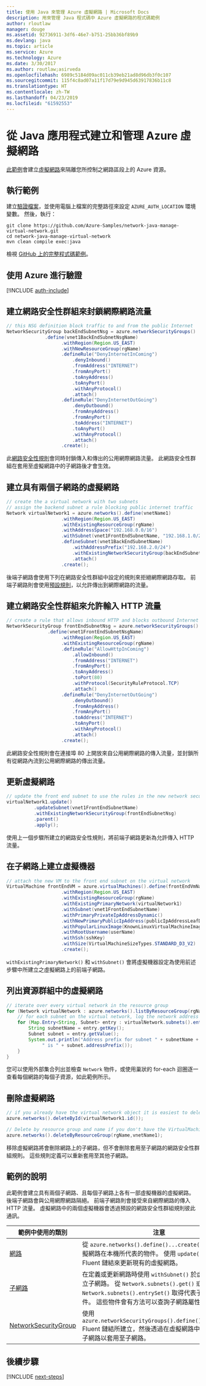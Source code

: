 ```yaml
---
title: 使用 Java 來管理 Azure 虛擬網路 | Microsoft Docs
description: 用來管理 Java 程式碼中 Azure 虛擬網路的程式碼範例
author: rloutlaw
manager: douge
ms.assetid: 92736911-3df6-46e7-b751-25bb36bf89b9
ms.devlang: java
ms.topic: article
ms.service: Azure
ms.technology: Azure
ms.date: 3/30/2017
ms.author: routlaw;asirveda
ms.openlocfilehash: 6989c5184d09ac011cb39eb21ad8d96db3f0c107
ms.sourcegitcommit: 115f4c8ad07a11f17d79e9d945d63917836b11c8
ms.translationtype: HT
ms.contentlocale: zh-TW
ms.lasthandoff: 04/23/2019
ms.locfileid: "61592553"
---
```

# <a name="create-and-manage-azure-virtual-networks-from-your-java-apps"></a>從 Java 應用程式建立和管理 Azure 虛擬網路

[此範例](https://github.com/Azure-Samples/network-java-manage-virtual-network)會建立[虛擬網路](https://docs.microsoft.com/azure/virtual-network/virtual-networks-overview)來隔離您所控制之網路區段上的 Azure 資源。

## <a name="run-the-sample"></a>執行範例

建立[驗證檔案](https://github.com/Azure/azure-sdk-for-java/blob/master/AUTH.md)，並使用電腦上檔案的完整路徑來設定 `AZURE_AUTH_LOCATION` 環境變數。 然後，執行：

```
git clone https://github.com/Azure-Samples/network-java-manage-virtual-network.git
cd network-java-manage-virtual-network
mvn clean compile exec:java
```

檢視 [GitHub 上的完整程式碼範例](https://github.com/Azure-Samples/network-java-manage-virtual-network/blob/master/src/main/java/com/microsoft/azure/management/network/samples/ManageVirtualNetwork.java)。

## <a name="authenticate-with-azure"></a>使用 Azure 進行驗證

[!INCLUDE [auth-include](includes/java-auth-include.md)]

## <a name="create-a-network-security-group-to-block-internet-traffic"></a>建立網路安全性群組來封鎖網際網路流量

```java
// this NSG definition block traffic to and from the public Internet
NetworkSecurityGroup backEndSubnetNsg = azure.networkSecurityGroups()
              .define(vnet1BackEndSubnetNsgName)
                    .withRegion(Region.US_EAST)
                    .withNewResourceGroup(rgName)
                    .defineRule("DenyInternetInComing")
                        .denyInbound()
                        .fromAddress("INTERNET")
                        .fromAnyPort()
                        .toAnyAddress()
                        .toAnyPort()
                        .withAnyProtocol()
                        .attach()
                    .defineRule("DenyInternetOutGoing")
                        .denyOutbound()
                        .fromAnyAddress()
                        .fromAnyPort()
                        .toAddress("INTERNET")
                        .toAnyPort()
                        .withAnyProtocol()
                        .attach()
                    .create();
```

此[網路安全性規則](https://docs.microsoft.com/azure/virtual-network/virtual-networks-nsg)會同時封鎖傳入和傳出的公用網際網路流量。 此網路安全性群組在套用至虛擬網路中的子網路後才會生效。

## <a name="create-a-virtual-network-with-two-subnets"></a>建立具有兩個子網路的虛擬網路

```java
// create the a virtual network with two subnets
// assign the backend subnet a rule blocking public internet traffic
Network virtualNetwork1 = azure.networks().define(vnetName1)
                    .withRegion(Region.US_EAST)
                    .withExistingResourceGroup(rgName)
                    .withAddressSpace("192.168.0.0/16")
                    .withSubnet(vnet1FrontEndSubnetName, "192.168.1.0/24")
                    .defineSubnet(vnet1BackEndSubnetName)
                        .withAddressPrefix("192.168.2.0/24")
                        .withExistingNetworkSecurityGroup(backEndSubnetNsg)
                        .attach()
                    .create();
```

後端子網路會使用下列在網路安全性群組中設定的規則來拒絕網際網路存取。 前端子網路則會使用[預設規則](https://docs.microsoft.com/azure/virtual-network/virtual-networks-nsg)，以允許傳出到網際網路的流量。

## <a name="create-a-network-security-group-to-allow-inbound-http-traffic"></a>建立網路安全性群組來允許輸入 HTTP 流量
```java
// create a rule that allows inbound HTTP and blocks outbound Internet traffic
NetworkSecurityGroup frontEndSubnetNsg = azure.networkSecurityGroups()
               .define(vnet1FrontEndSubnetNsgName)
                    .withRegion(Region.US_EAST)
                    .withExistingResourceGroup(rgName)
                    .defineRule("AllowHttpInComing")
                        .allowInbound()
                        .fromAddress("INTERNET")
                        .fromAnyPort()
                        .toAnyAddress()
                        .toPort(80)
                        .withProtocol(SecurityRuleProtocol.TCP)
                        .attach()
                    .defineRule("DenyInternetOutGoing")
                        .denyOutbound()
                        .fromAnyAddress()
                        .fromAnyPort()
                        .toAddress("INTERNET")
                        .toAnyPort()
                        .withAnyProtocol()
                        .attach()
                    .create();
```

此網路安全性規則會在連接埠 80 上開放來自公用網際網路的傳入流量，並封鎖所有從網路內流到公用網際網路的傳出流量。 

## <a name="update-a-virtual-network"></a>更新虛擬網路
```java
// update the front end subnet to use the rules in the new network security group
virtualNetwork1.update()
          .updateSubnet(vnet1FrontEndSubnetName)
          .withExistingNetworkSecurityGroup(frontEndSubnetNsg)
          .parent()
          .apply();
```

使用上一個步驟所建立的網路安全性規則，將前端子網路更新為允許傳入 HTTP 流量。

## <a name="create-a-virtual-machine-on-a-subnet"></a>在子網路上建立虛擬機器
```java
// attach the new VM to the front end subnet on the virtual network
VirtualMachine frontEndVM = azure.virtualMachines().define(frontEndVmName)
                    .withRegion(Region.US_EAST)
                    .withExistingResourceGroup(rgName)
                    .withExistingPrimaryNetwork(virtualNetwork1) 
                    .withSubnet(vnet1FrontEndSubnetName)
                    .withPrimaryPrivateIpAddressDynamic()
                    .withNewPrimaryPublicIpAddress(publicIpAddressLeafDnsForFrontEndVm)
                    .withPopularLinuxImage(KnownLinuxVirtualMachineImage.UBUNTU_SERVER_16_04_LTS)
                    .withRootUsername(userName)
                    .withSsh(sshKey)
                    .withSize(VirtualMachineSizeTypes.STANDARD_D3_V2)
                    .create();
```

`withExistingPrimaryNetwork()` 和 `withSubnet()` 會將虛擬機器設定為使用前述步驟中所建立之虛擬網路上的前端子網路。

## <a name="list-virtual-networks-in-a-resource-group"></a>列出資源群組中的虛擬網路
```java
// iterate over every virtual network in the resource group 
for (Network virtualNetwork : azure.networks().listByResourceGroup(rgName)) {
    // for each subnet on the virtual network, log the network address prefix 
    for (Map.Entry<String, Subnet> entry : virtualNetwork.subnets().entrySet()) {
        String subnetName = entry.getKey();
        Subnet subnet = entry.getValue();
        System.out.println("Address prefix for subnet " + subnetName + 
             " is " + subnet.addressPrefix());
    }
}
```       

您可以使用外部集合列出並檢查 `Network` 物件，或使用巢狀的 for-each 迴圈逐一查看每個網路的每個子資源，如此範例所示。

## <a name="delete-a-virtual-network"></a>刪除虛擬網路
```java
// if you already have the virtual network object it is easiest to delete by ID
azure.networks().deleteById(virtualNetwork1.id());

// Delete by resource group and name if you don't have the VirtualMachine object
azure.networks().deleteByResourceGroup(rgName,vnetName1);
```

移除虛擬網路將會刪除網路上的子網路，但不會刪除套用至子網路的網路安全性群組規則。 這些規則定義可以重新套用至其他子網路。

## <a name="sample-explanation"></a>範例的說明

此範例會建立具有兩個子網路、且每個子網路上各有一部虛擬機器的虛擬網路。 後端子網路會與公用網際網路隔絕。 前端子網路則會接受來自網際網路的傳入 HTTP 流量。 虛擬網路中的兩個虛擬機器會透過預設的網路安全性群組規則彼此通訊。

| 範例中使用的類別 | 注意
|-------|-------|
| [網路](https://docs.microsoft.com/java/api/com.microsoft.azure.management.network._network) | 從 `azure.networks().define()...create()` 所建立之虛擬網路在本機所代表的物件。 使用 `update()...apply()` Fluent 鏈結來更新現有的虛擬網路。
| [子網路](https://docs.microsoft.com/java/api/com.microsoft.azure.management.network._subnet) | 在定義或更新網路時使用 `withSubnet()` 於虛擬網路上建立子網路。 從 `Network.subnets().get()` 或 `Network.subnets().entrySet()` 取得代表子網路的物件。 這些物件會有方法可以查詢子網路屬性。
| [NetworkSecurityGroup](https://docs.microsoft.com/java/api/com.microsoft.azure.management.network._network_security_group) | 使用 `azure.networkSecurityGroups().define()...create()` Fluent 鏈結所建立，然後透過在虛擬網路中更新或建立子網路以套用至子網路。 

## <a name="next-steps"></a>後續步驟

[!INCLUDE [next-steps](includes/java-next-steps.md)]